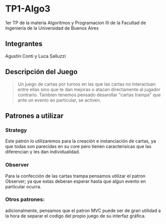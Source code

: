 # TP1-Algo3
1er TP de la materia Algoritmos y Programacion III de la Facultad de Ingeniería de la Universidad de Buenos Aires

## Integrantes
Agustín Conti y Luca Salluzzi 

## Descripción del Juego
>Un juego de cartas por turnos en las que las cartas no interactuan entre ellas sino que te dan mejoras o atacan directamente al jugador contrario. Tambien tenemos pensado desarollar "cartas trampa" que ante un evento en particular, se activen.

## Patrones a utilizar
### Strategy 
Este patrón lo utilizaremos para la creación e instanciación de cartas, ya que todas son parecidas en su core pero tienen caracterisicas que las diferencian y les dan individualidad.

### Observer
Para la confección de las cartas trampa pensamos utilizar el patron Observer; ya que estas deberan esperar hasta que algun evento en particular ocurra.

### Otros patrones: 
adicionalmente, pensamos que el patron MVC puede ser de gran utilidad a la hora de separar el codigo del propio juego de su interfaz gráfica.
